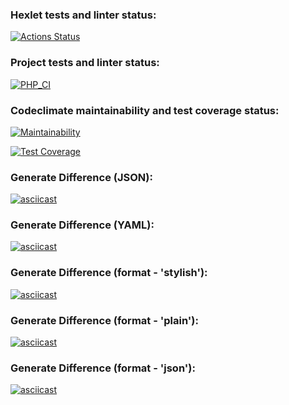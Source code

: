 ### Hexlet tests and linter status:
[![Actions Status](https://github.com/MrShimson/php-project-48/workflows/hexlet-check/badge.svg)](https://github.com/MrShimson/php-project-48/actions)

### Project tests and linter status:
[![PHP_CI](https://github.com/MrShimson/php-project-48/actions/workflows/workflow.yml/badge.svg)](https://github.com/MrShimson/php-project-48/actions/workflows/workflow.yml)

### Codeclimate maintainability and test coverage status:
[![Maintainability](https://api.codeclimate.com/v1/badges/5dab8670bf9fef2fe15c/maintainability)](https://codeclimate.com/github/MrShimson/php-project-48/maintainability)

[![Test Coverage](https://api.codeclimate.com/v1/badges/5dab8670bf9fef2fe15c/test_coverage)](https://codeclimate.com/github/MrShimson/php-project-48/test_coverage)

### Generate Difference (JSON):
[![asciicast](https://asciinema.org/a/604330.svg)](https://asciinema.org/a/604330)

### Generate Difference (YAML):
[![asciicast](https://asciinema.org/a/631598.svg)](https://asciinema.org/a/631598)

### Generate Difference (format - 'stylish'):
[![asciicast](https://asciinema.org/a/633138.svg)](https://asciinema.org/a/633138)

### Generate Difference (format - 'plain'):
[![asciicast](https://asciinema.org/a/636998.svg)](https://asciinema.org/a/636998)

### Generate Difference (format - 'json'):
[![asciicast](https://asciinema.org/a/637479.svg)](https://asciinema.org/a/637479)
